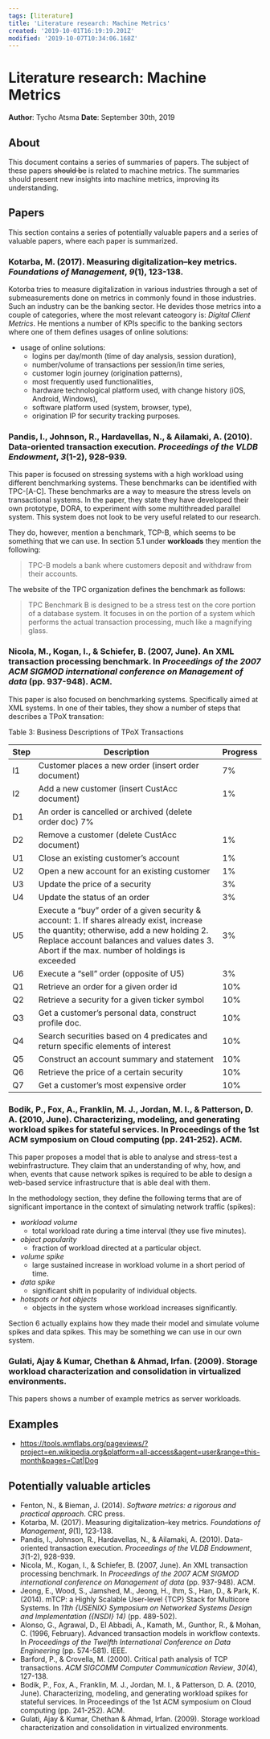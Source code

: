 ```yaml
---
tags: [literature]
title: 'Literature research: Machine Metrics'
created: '2019-10-01T16:19:19.201Z'
modified: '2019-10-07T10:34:06.168Z'
---
```


# Literature research: Machine Metrics
**Author**: Tycho Atsma
**Date**: September 30th, 2019

## About
This document contains a series of summaries of papers. The subject of these papers ~~should be~~ is related to machine metrics. The summaries should present new insights into machine metrics, improving its understanding.

## Papers
This section contains a series of potentially valuable papers and a series of valuable papers, where each paper is summarized.

### Kotarba, M. (2017). Measuring digitalization–key metrics. _Foundations of Management_, _9_(1), 123-138.
Kotorba tries to measure digitalization in various industries through a set of submeasurements done on metrics in commonly found in those industries. Such an industry can be the banking sector. He devides those metrics into a couple of categories, where the most relevant cateogory is: *Digital Client Metrics*. He mentions a number of KPIs specific to the banking sectors where one of them defines usages of online solutions:
- usage of online solutions:
  - logins per day/month (time of day analysis,
  session duration),
  - number/volume of transactions per session/in time series,
  - customer login journey (origination patterns),
  - most frequently used functionalities,
  - hardware technological platform used, with
  change history (iOS, Android, Windows),
  - software platform used (system, browser, type),
  - origination IP for security tracking purposes.

### Pandis, I., Johnson, R., Hardavellas, N., & Ailamaki, A. (2010). Data-oriented transaction execution. _Proceedings of the VLDB Endowment_, _3_(1-2), 928-939.
This paper is focused on stressing systems with a high workload using different benchmarking systems. These benchmarks can be identified with TPC-[A-C]. These benchmarks are a way to measure the stress levels on transactional systems. In the paper, they state they have developed their own prototype, DORA, to experiment with some multithreaded parallel system. This system does not look to be very useful related to our research.

They do, however, mention a benchmark, TCP-B, which seems to be something that we can use. In section 5.1 under **workloads** they mention the following:
> TPC-B models  a  bank  where  customers  deposit  and  withdraw  from their accounts.

The website of the TPC organization defines the benchmark as follows:
> TPC Benchmark B is designed to be a stress test on the core portion of a database system. It focuses in on the portion of a system which performs the actual transaction processing, much like a magnifying glass.

### Nicola, M., Kogan, I., & Schiefer, B. (2007, June). An XML transaction processing benchmark. In _Proceedings of the 2007 ACM SIGMOD international conference on Management of data_ (pp. 937-948). ACM.
This paper is also focused on benchmarking systems. Specifically aimed at XML systems. In one of their tables, they show a number of steps that describes a TPoX transation:

Table 3: Business Descriptions of TPoX Transactions

| Step | Description | Progress |
| ---- | ----------- | -------- |
| I1 | Customer places a new order (insert order document) | 7% |
| I2 | Add a new customer (insert CustAcc document) | 1% |
| D1 | An order is cancelled or archived (delete order doc)  7% | 
| D2 | Remove a customer (delete CustAcc document) | 1% |
| U1 | Close an existing customer’s account | 1% |
| U2 | Open a new account for an existing customer | 1% |
| U3 | Update the price of a security | 3% |
| U4 | Update the status of an order | 3% |
| U5 | Execute a “buy” order of a given security & account: 1. If shares already exist, increase the quantity; otherwise, add a new holding  2. Replace account balances and values dates 3. Abort if the max. number of holdings is exceeded | 3% |
| U6 | Execute a “sell” order (opposite of U5) | 3% |
| Q1 | Retrieve an order for a given order id | 10% |
| Q2 | Retrieve a security for a given ticker symbol | 10% |
| Q3 | Get a customer’s personal data, construct profile doc. | 10% |
| Q4 | Search securities based on 4 predicates and return specific elements of interest | 10% |
| Q5 | Construct an account summary and statement | 10% |
| Q6 | Retrieve the price of a certain security | 10% |
| Q7 | Get a customer’s most expensive order | 10% |

### Bodik, P., Fox, A., Franklin, M. J., Jordan, M. I., & Patterson, D. A. (2010, June). Characterizing, modeling, and generating workload spikes for stateful services. In Proceedings of the 1st ACM symposium on Cloud computing (pp. 241-252). ACM.
This paper proposes a model that is able to analyse and stress-test a webinfrastructure. They claim that an understanding of why, how, and when, events that cause network spikes is required to be able to design a web-based service infrastructure that is able deal with them.

In the methodology section, they define the following terms that are of significant importance in the context of simulating network traffic (spikes):
- *workload volume*
  - total workload rate during a time interval (they use five minutes).
- *object popularity*
  - fraction of workload directed at a particular object.
- *volume spike*
  - large sustained increase in workload volume in a short period of time.
- *data spike*
  - significant shift in popularity of individual objects.
- *hotspots or hot objects*
  - objects in the system whose workload increases significantly.

Section 6 actually explains how they made their model and simulate volume spikes and data spikes. This may be something we can use in our own system.

### Gulati, Ajay & Kumar, Chethan & Ahmad, Irfan. (2009). Storage workload characterization and consolidation in virtualized environments. 
This papers shows a number of example metrics as server workloads.

## Examples
- https://tools.wmflabs.org/pageviews/?project=en.wikipedia.org&platform=all-access&agent=user&range=this-month&pages=Cat|Dog

## Potentially valuable articles
- Fenton, N., & Bieman, J. (2014).  _Software metrics: a rigorous and practical approach_. CRC press.
- Kotarba, M. (2017). Measuring digitalization–key metrics. _Foundations of Management_, _9_(1), 123-138.
- Pandis, I., Johnson, R., Hardavellas, N., & Ailamaki, A. (2010). Data-oriented transaction execution. _Proceedings of the VLDB Endowment_, _3_(1-2), 928-939.
- Nicola, M., Kogan, I., & Schiefer, B. (2007, June). An XML transaction processing benchmark. In _Proceedings of the 2007 ACM SIGMOD international conference on Management of data_ (pp. 937-948). ACM.
- Jeong, E., Wood, S., Jamshed, M., Jeong, H., Ihm, S., Han, D., & Park, K. (2014). mTCP: a Highly Scalable User-level {TCP} Stack for Multicore Systems. In _11th {USENIX} Symposium on Networked Systems Design and Implementation ({NSDI} 14)_ (pp. 489-502).
- Alonso, G., Agrawal, D., El Abbadi, A., Kamath, M., Gunthor, R., & Mohan, C. (1996, February). Advanced transaction models in workflow contexts. In _Proceedings of the Twelfth International Conference on Data Engineering_ (pp. 574-581). IEEE.
- Barford, P., & Crovella, M. (2000). Critical path analysis of TCP transactions. _ACM SIGCOMM Computer Communication Review_, _30_(4), 127-138.
- Bodik, P., Fox, A., Franklin, M. J., Jordan, M. I., & Patterson, D. A. (2010, June). Characterizing, modeling, and generating workload spikes for stateful services. In Proceedings of the 1st ACM symposium on Cloud computing (pp. 241-252). ACM.
- Gulati, Ajay & Kumar, Chethan & Ahmad, Irfan. (2009). Storage workload characterization and consolidation in virtualized environments. 


